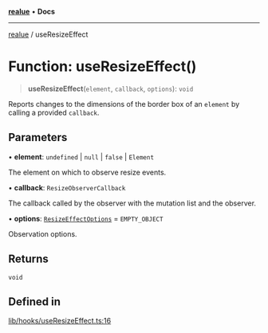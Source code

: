 [**realue**](../README.md) • **Docs**

***

[realue](../README.md) / useResizeEffect

# Function: useResizeEffect()

> **useResizeEffect**(`element`, `callback`, `options`): `void`

Reports changes to the dimensions of the border box of an `element` by calling a provided `callback`.

## Parameters

• **element**: `undefined` \| `null` \| `false` \| `Element`

The element on which to observe resize events.

• **callback**: `ResizeObserverCallback`

The callback called by the observer with the mutation list and the observer.

• **options**: [`ResizeEffectOptions`](../type-aliases/ResizeEffectOptions.md) = `EMPTY_OBJECT`

Observation options.

## Returns

`void`

## Defined in

[lib/hooks/useResizeEffect.ts:16](https://github.com/nevoland/realue/blob/90be82ca388547f529d338e720e90d4eeb8b3263/lib/hooks/useResizeEffect.ts#L16)
